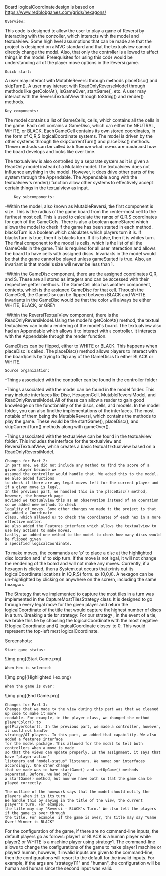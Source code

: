 Board logicalCoordinate design is based on https://www.redblobgames.com/grids/hexagons/

    Overview: 

This code is designed to allow the user to play a game of Reversi by interacting with the
controller, which interacts with the model and textualview.
Some high level assumptions that can be
made are that the project is designed on a MVC standard and that the textualview cannot directly
change the model. Also, that only the controller is allowed
to affect things in the model. Prerequisites for using this code would be understanding all
of the player move options in the Reversi game.

    Quick start: 

A user may interact with MutableReversi through methods placeDisc() and skipTurn().
A user may interact with ReadOnlyReverseModel through methods like getColorAt(), isGameOver,
startGame(), etc.
A user may interact with the ReversiTextualView through toString() and render() methods.

    Key components: 

The model contains a list of GameCells, cells, which contains all the cells in the game. Each
cell contains a GameDisc, which can either be NEUTRAL, WHITE, or BLACK. Each GameCell contains
its own stored coordinates, in the form of Q,R,S logicalCoordinate systems. The model is driven by the
other systems through the skipCurrentTurn() and placeDisc() methods. These methods can be called
to influence what moves are made and how the board develops and looks like over time.

The textualview is also controlled by a separate system as it is given a ReadOnly model instead of a
Mutable model. The textualview does not influence anything in the model. However, it does drive other
parts of the system through the Appendable. The Appendable along with the textualview's render()
function allow other systems to effectively accept certain things in the textualview as input.

        Key subcomponents: 

-Within the model, also known as MutableReversi, the first component is size. This is the radius of
the game board from the center-most cell to the furthest most cell. This is used to calculate the
range of Q,R,S coordinates for each of the GameCells. There is also a boolean gameStared which
allows the model to check if the game has been started in each method. blacksTurn is a boolean which
calculates which players turn it is. If blacksTurn is true, then it is blacks turn. If it is false,
then it is whites turn. The final component to the model is cells, which is the list of all the
GameCells in the game. This is required for all user interaction and allows the board to have cells
with assigned discs.
Invariants in the model would be that the game cannot be played unless gameStarted is true.
Also, an invariant is that model's size will never be less than 1.

-Within the GameDisc component, there are the assigned coordinates Q,R, and S. These are all stored
as integers and can be accessed with their respective getter methods. The GameCell also has another
component, contents, which is the assigned GameDisc for that cell. Through the GameCell, the
GameDisc can be flipped between BLACK and WHITE.
Invariants in the GameDisc would be that the color will always be either WHITE, BLACK, or GREY

-Within the ReversiTextualView component, there is the ReadOnlyReversiModel. Using the model's
getColorAt() method, the textual textualview can build a rendering of the model's board. The textualview
also had an Appendable which allows it to interact with a controller. It interacts with the
Appendable through the render function.

GameDiscs can be flipped,
either to WHITE or BLACK. This happens when placeDisc is called. The placeDisc() method allows
players to interact with the board/cells by trying to flip any of the GameDiscs to either
BLACK or WHITE.

    Source organization: 

-Things associated with the controller can be found in the controller folder

-Things associated with the model can be found in the model folder. This may include interfaces
like Disc, HexagonCell, MutableReversiModel, and ReadOnlyReversiModel. All of these can allow a
reader to gain good knowledge on the functionality of the discs, cells, and models. In the model
folder, you can also find the implementations of the interfaces. The most notable of them being
the MutableReversi, which contains the methods to play the game. These would be the startGame(),
placeDisc(), and skipCurrentTurn() methods along with gameOver().

-Things associated with the textualview can be found in the textualview folder. This includes the interface for
the textualview and ReversiTextualView, which creates a basic textual textualview based on a
ReadOnlyReversiModel.

    Changes for Part 2: 
    In part one, we did not include any method to find the score of a given player because we 
    assumed the controller would handle that. We added this to the model. We also added fuctions
    to check if there are any legal moves left for the current player and if a given move is legal.
    In the previous part, we handled this in the placeDisc() method, however, the homework page
    advised we textualview this as an observation instead of an operation so we added new methods to check
    legality of moves. Some other changes we made to the project is that we added a Coordinate
    class, which allowed us to check the coordinates of each hex in a more effective matter. 
    We also added the Features interface which allows the textualview to use key actions to make moves.
    Lastly, we added one method to the model to check how many discs would be flipped given 
    a specified logicalCoordinate.

To make moves, the commands are 'p' to place a disc at the highlighted disc location and 
's' to skip turn. If the move is not legal, it will not change the rendering of the board and will
not make any moves. Currently, if a hexagon is clicked, then a System.out occurs that prints out
its logicalCoordinate locations in (Q,R,S) form. ex (0,0,0). A hexagon can be un-highlighted by clicking
on anywhere on the screen, including the same hexagon.


The Strategy that we implemented to capture the most tiles in a turn was implemented in the
CaptureMostTilesStrategy class. It is designed to go through every legal move for the given player
and return the logicalCoordinate of the title that would capture the highest number of discs in a turn.
Breaking a tie for strategy: For our strategy
, in the event of a tie, we broke this tie by choosing
the logicalCoordinate with the most negative R logicalCoordinate and Q logicalCoordinate closest to 0. This would
represent the top-left most logicalCoordinate.


Screenshots:

    Start game status:

![img.png](Start Game.png)

    When Hex is selected:

![img.png](Highlighted Hex.png)

    When the game is over:

![img.png](End Game.png)


    Changes for Part 3: 
    Changes that we made to the view during this part was that we cleaned up code to make it more
    readable. For example, in the player class, we changed the method playerColor() to 
    getPlayerColor(). In the previous part, we made a controller, however, it could not handle 
    strategy/AI players. In this part, we added that capability. We also added a features interface
    for the model package. This allowed for the model to tell both controllers when a move is made
    so that the views can update properly. In the assignment, it says that have "player-action" 
    listeners and "model-status" listeners. We named our interfaces accordingly. One other change
    that we made was to have startGame() and setUpGame() methods separated. Before, we had only
    a startGame() method, but now we have both so that the game can be played correctly.

    The outline of the homework says that the model should notify the players when it is its turn.
    We handle this by saying in the title of the view, the current player's turn. For example,
    the title may say "Reversi - BLACK's Turn." We also tell the players if the game is over through
    the title. For example, if the game is over, the title may say "Game Over! Winner is BLACK"

For the configuration of the game, if there are no command-line inputs, the default players go as 
follows: player1 or BLACK is a human player while player2 or WHITE is a machine player using
strategy1. The command-line allows to change the configurations of the game to make player1 machine
or player2 human, however, if invalid inputs are given to the command-line, then the configurations
will resort to the default for the invalid inputs. For example, if the args are "strategy111" and
"human", the configuration will be human and human since the second input was valid.